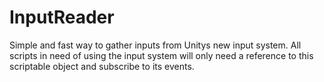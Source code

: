# InputReader
Simple and fast way to gather inputs from Unitys new input system.
All scripts in need of using the input system will only need a reference to this scriptable object and subscribe to its events.

